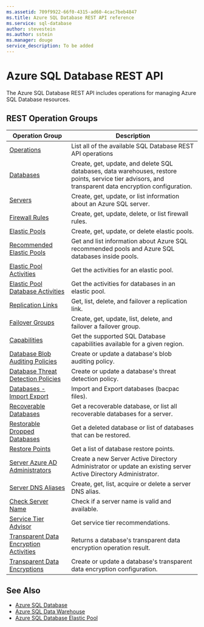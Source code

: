 ```yaml
---
ms.assetid: 709f9922-66f0-4315-ad60-4cac7beb4847
ms.title: Azure SQL Database REST API reference
ms.service: sql-database
author: stevestein
ms.author: sstein
ms.manager: douge
service_description: To be added
---
```


# Azure SQL Database REST API

The Azure SQL Database REST API includes operations for managing Azure SQL Database resources.

## REST Operation Groups

| Operation Group | Description |
|-----------------|-------------|
|[Operations](xref:management.azure.com.sqldatabase.operations)|List all of the available SQL Database REST API operations|
|[Databases](~/docs-ref-autogen/sql/databases.yml)| Create, get, update, and delete SQL databases, data warehouses, restore points, service tier advisors, and transparent data encryption configuration.|
|[Servers](xref:management.azure.com.sqldatabase.servers)|Create, get, update, or list information about an Azure SQL server.|
|[Firewall Rules](xref:management.azure.com.sqldatabase.firewallrules)|Create, get, update, delete, or list firewall rules.|
|[Elastic Pools](~/docs-ref-autogen/sql/elasticpools.yml)|Create, get, update, or delete elastic pools.|
|[Recommended Elastic Pools](xref:management.azure.com.sqldatabase.recommendedelasticpools)|Get and list information about Azure SQL recommended pools and Azure SQL databases inside pools.|
|[Elastic Pool Activities](xref:management.azure.com.sqldatabase.elasticpoolactivities)|Get the activities for an elastic pool.|
|[Elastic Pool Database Activities](xref:management.azure.com.sqldatabase.elasticpooldatabaseactivities)|Get the activities for databases in an elastic pool.|
|[Replication Links](xref:management.azure.com.sqldatabase.replicationlinks)| Get, list, delete, and failover a replication link.|
|[Failover Groups](xref:management.azure.com.sqldatabase.failovergroups)| Create, get, update, list, delete, and failover a failover group.| 
|[Capabilities](xref:management.azure.com.sqldatabase.capabilities)| Get the supported SQL Database capabilities available for a given region.| 
|[Database Blob Auditing Policies](xref:management.azure.com.sqldatabase.databaseblobauditingpolicies)| Create or update a database's blob auditing policy.|
|[Database Threat Detection Policies](xref:management.azure.com.sqldatabase.databasethreatdetectionpolicies)| Create or update a database's threat detection policy.|
|[Databases - Import Export](xref:management.azure.com.sqldatabase.databases-importexport)|Import and Export databases (bacpac files).|
|[Recoverable Databases](xref:management.azure.com.sqldatabase.recoverabledatabases)|Get a recoverable database, or list all recoverable databases for a server.|
|[Restorable Dropped Databases](xref:management.azure.com.sqldatabase.restorabledroppeddatabases)| Get a deleted database or list of databases that can be restored.|
|[Restore Points](xref:management.azure.com.sqldatabase.restorepoints)|Get a list of database restore points.|
|[Server Azure AD Administrators](xref:management.azure.com.sqldatabase.serverazureadadministrators)| Create a new Server Active Directory Administrator or update an existing server Active Directory Administrator.|
|[Server DNS Aliases](xref:management.azure.com.sqldatabase.serverdnsaliases)|Create, get, list, acquire or delete a server DNS alias.|
|[Check Server Name](~/docs-ref-autogen/sql/servers%20-%20name%20availability.yml)| Check if a server name is valid and available.|
|[Service Tier Advisor](xref:management.azure.com.sqldatabase.servicetieradvisors)| Get service tier recommendations.|
|[Transparent Data Encryption Activities](xref:management.azure.com.sqldatabase.transparentdataencryptionactivities)| Returns a database's transparent data encryption operation result.|
|[Transparent Data Encryptions](xref:management.azure.com.sqldatabase.transparentdataencryptions)| Create or update a database's transparent data encryption configuration.|




## See Also

- [Azure SQL Database](https://azure.microsoft.com/services/sql-database/)
- [Azure SQL Data Warehouse](https://azure.microsoft.com/services/sql-data-warehouse/)
- [Azure SQL Database Elastic Pool](https://azure.microsoft.com/documentation/articles/sql-database-elastic-pool/)
